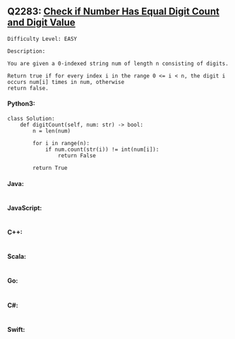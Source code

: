 ## Q2283: [Check if Number Has Equal Digit Count and Digit Value](https://leetcode.com/problems/check-if-number-has-equal-digit-count-and-digit-value/)

```
Difficulty Level: EASY
```

```
Description:

You are given a 0-indexed string num of length n consisting of digits.

Return true if for every index i in the range 0 <= i < n, the digit i occurs num[i] times in num, otherwise
return false.
```

#### Python3:

```
class Solution:
    def digitCount(self, num: str) -> bool:
        n = len(num)

        for i in range(n):
            if num.count(str(i)) != int(num[i]):
                return False

        return True
```

#### Java:

```

```

#### JavaScript:

```

```

#### C++:

```

```

#### Scala:

```

```

#### Go:

```

```

#### C#:

```

```

#### Swift:

```

```